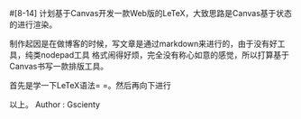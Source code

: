 #[8-14]
计划基于Canvas开发一款Web版的LeTeX，大致思路是Canvas基于状态的进行渲染。

制作起因是在做博客的时候，写文章是通过markdown来进行的，由于没有好工具，纯类nodepad工具
格式闹得好烦，完全没有称心如意的感觉，所以打算基于Canvas书写一款排版工具。

首先是学一下LeTeX语法= =。然后再向下进行

以上。 Author : Gscienty
